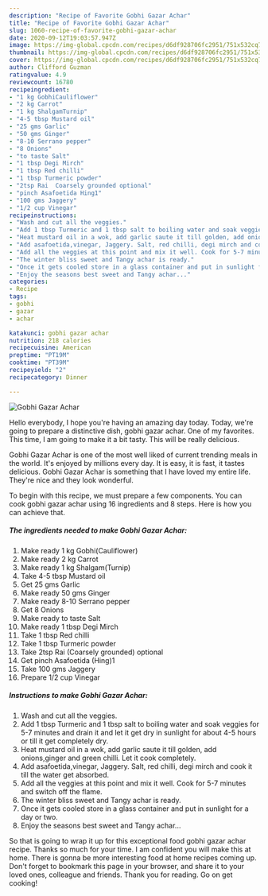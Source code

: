 ```yaml
---
description: "Recipe of Favorite Gobhi Gazar Achar"
title: "Recipe of Favorite Gobhi Gazar Achar"
slug: 1060-recipe-of-favorite-gobhi-gazar-achar
date: 2020-09-12T19:03:57.947Z
image: https://img-global.cpcdn.com/recipes/d6df928706fc2951/751x532cq70/gobhi-gazar-achar-recipe-main-photo.jpg
thumbnail: https://img-global.cpcdn.com/recipes/d6df928706fc2951/751x532cq70/gobhi-gazar-achar-recipe-main-photo.jpg
cover: https://img-global.cpcdn.com/recipes/d6df928706fc2951/751x532cq70/gobhi-gazar-achar-recipe-main-photo.jpg
author: Clifford Guzman
ratingvalue: 4.9
reviewcount: 16780
recipeingredient:
- "1 kg GobhiCauliflower"
- "2 kg Carrot"
- "1 kg ShalgamTurnip"
- "4-5 tbsp Mustard oil"
- "25 gms Garlic"
- "50 gms Ginger"
- "8-10 Serrano pepper"
- "8 Onions"
- "to taste Salt"
- "1 tbsp Degi Mirch"
- "1 tbsp Red chilli"
- "1 tbsp Turmeric powder"
- "2tsp Rai  Coarsely grounded optional"
- "pinch Asafoetida Hing1"
- "100 gms Jaggery"
- "1/2 cup Vinegar"
recipeinstructions:
- "Wash and cut all the veggies."
- "Add 1 tbsp Turmeric and 1 tbsp salt to boiling water and soak veggies for 5-7 minutes and drain it and let it get dry in sunlight for about 4-5 hours or till it get completely dry."
- "Heat mustard oil in a wok, add garlic saute it till golden, add onions,ginger and green chilli. Let it cook completely."
- "Add asafoetida,vinegar, Jaggery. Salt, red chilli, degi mirch and cook it till the water get absorbed."
- "Add all the veggies at this point and mix it well. Cook for 5-7 minutes and switch off the flame."
- "The winter bliss sweet and Tangy achar is ready."
- "Once it gets cooled store in a glass container and put in sunlight for a day or two."
- "Enjoy the seasons best sweet and Tangy achar..."
categories:
- Recipe
tags:
- gobhi
- gazar
- achar

katakunci: gobhi gazar achar 
nutrition: 218 calories
recipecuisine: American
preptime: "PT19M"
cooktime: "PT39M"
recipeyield: "2"
recipecategory: Dinner

---
```



![Gobhi Gazar Achar](https://img-global.cpcdn.com/recipes/d6df928706fc2951/751x532cq70/gobhi-gazar-achar-recipe-main-photo.jpg)

Hello everybody, I hope you're having an amazing day today. Today, we're going to prepare a distinctive dish, gobhi gazar achar. One of my favorites. This time, I am going to make it a bit tasty. This will be really delicious.

Gobhi Gazar Achar is one of the most well liked of current trending meals in the world. It's enjoyed by millions every day. It is easy, it is fast, it tastes delicious. Gobhi Gazar Achar is something that I have loved my entire life. They're nice and they look wonderful.




To begin with this recipe, we must prepare a few components. You can cook gobhi gazar achar using 16 ingredients and 8 steps. Here is how you can achieve that.

<!--inarticleads1-->

##### The ingredients needed to make Gobhi Gazar Achar:

1. Make ready 1 kg Gobhi(Cauliflower)
1. Make ready 2 kg Carrot
1. Make ready 1 kg Shalgam(Turnip)
1. Take 4-5 tbsp Mustard oil
1. Get 25 gms Garlic
1. Make ready 50 gms Ginger
1. Make ready 8-10 Serrano pepper
1. Get 8 Onions
1. Make ready to taste Salt
1. Make ready 1 tbsp Degi Mirch
1. Take 1 tbsp Red chilli
1. Take 1 tbsp Turmeric powder
1. Take 2tsp Rai  (Coarsely grounded) optional
1. Get pinch Asafoetida (Hing)1
1. Take 100 gms Jaggery
1. Prepare 1/2 cup Vinegar




<!--inarticleads2-->

##### Instructions to make Gobhi Gazar Achar:

1. Wash and cut all the veggies.
1. Add 1 tbsp Turmeric and 1 tbsp salt to boiling water and soak veggies for 5-7 minutes and drain it and let it get dry in sunlight for about 4-5 hours or till it get completely dry.
1. Heat mustard oil in a wok, add garlic saute it till golden, add onions,ginger and green chilli. Let it cook completely.
1. Add asafoetida,vinegar, Jaggery. Salt, red chilli, degi mirch and cook it till the water get absorbed.
1. Add all the veggies at this point and mix it well. Cook for 5-7 minutes and switch off the flame.
1. The winter bliss sweet and Tangy achar is ready.
1. Once it gets cooled store in a glass container and put in sunlight for a day or two.
1. Enjoy the seasons best sweet and Tangy achar...




So that is going to wrap it up for this exceptional food gobhi gazar achar recipe. Thanks so much for your time. I am confident you will make this at home. There is gonna be more interesting food at home recipes coming up. Don't forget to bookmark this page in your browser, and share it to your loved ones, colleague and friends. Thank you for reading. Go on get cooking!
